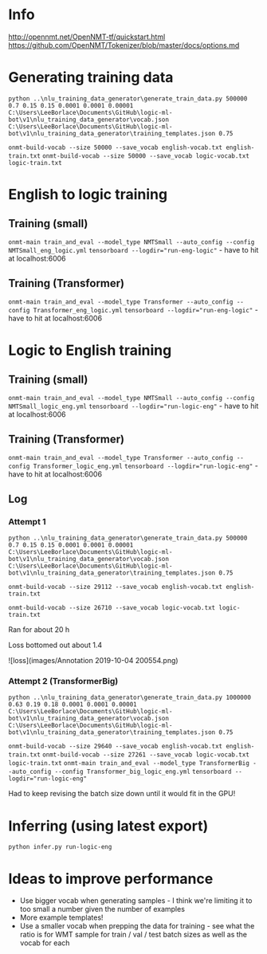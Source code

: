 # Info
http://opennmt.net/OpenNMT-tf/quickstart.html
https://github.com/OpenNMT/Tokenizer/blob/master/docs/options.md

# Generating training data
`python ..\nlu_training_data_generator\generate_train_data.py 500000 0.7 0.15 0.15 0.0001 0.0001 0.00001 C:\Users\LeeBorlace\Documents\GitHub\logic-ml-bot\v1\nlu_training_data_generator\vocab.json C:\Users\LeeBorlace\Documents\GitHub\logic-ml-bot\v1\nlu_training_data_generator\training_templates.json 0.75`

`onmt-build-vocab --size 50000 --save_vocab english-vocab.txt english-train.txt`
`onmt-build-vocab --size 50000 --save_vocab logic-vocab.txt logic-train.txt`

# English to logic training
## Training (small)
`onmt-main train_and_eval --model_type NMTSmall --auto_config --config NMTSmall_eng_logic.yml`
`tensorboard --logdir="run-eng-logic"` - have to hit at localhost:6006

## Training (Transformer)
`onmt-main train_and_eval --model_type Transformer --auto_config --config Transformer_eng_logic.yml`
`tensorboard --logdir="run-eng-logic"` - have to hit at localhost:6006

# Logic to English training
## Training (small)
`onmt-main train_and_eval --model_type NMTSmall --auto_config --config NMTSmall_logic_eng.yml`
`tensorboard --logdir="run-logic-eng"` - have to hit at localhost:6006

## Training (Transformer)
`onmt-main train_and_eval --model_type Transformer --auto_config --config Transformer_logic_eng.yml`
`tensorboard --logdir="run-logic-eng"` - have to hit at localhost:6006

## Log
### Attempt 1
`python ..\nlu_training_data_generator\generate_train_data.py 500000 0.7 0.15 0.15 0.0001 0.0001 0.00001 C:\Users\LeeBorlace\Documents\GitHub\logic-ml-bot\v1\nlu_training_data_generator\vocab.json C:\Users\LeeBorlace\Documents\GitHub\logic-ml-bot\v1\nlu_training_data_generator\training_templates.json 0.75`

`onmt-build-vocab --size 29112 --save_vocab english-vocab.txt english-train.txt`

`onmt-build-vocab --size 26710 --save_vocab logic-vocab.txt logic-train.txt`

Ran for about 20 h

Loss bottomed out about 1.4

![loss](images/Annotation 2019-10-04 200554.png)

### Attempt 2 (TransformerBig)
`python ..\nlu_training_data_generator\generate_train_data.py 1000000 0.63 0.19 0.18 0.0001 0.0001 0.00001 C:\Users\LeeBorlace\Documents\GitHub\logic-ml-bot\v1\nlu_training_data_generator\vocab.json C:\Users\LeeBorlace\Documents\GitHub\logic-ml-bot\v1\nlu_training_data_generator\training_templates.json 0.75`

`onmt-build-vocab --size 29640 --save_vocab english-vocab.txt english-train.txt`
`onmt-build-vocab --size 27261 --save_vocab logic-vocab.txt logic-train.txt`
`onmt-main train_and_eval --model_type TransformerBig --auto_config --config Transformer_big_logic_eng.yml`
`tensorboard --logdir="run-logic-eng"`

Had to keep revising the batch size down until it would fit in the GPU!

# Inferring (using latest export)
`python infer.py run-logic-eng`

# Ideas to improve performance
- Use bigger vocab when generating samples - I think we're limiting it to too small a number given the number of examples
- More example templates!
- Use a smaller vocab when prepping the data for training - see what the ratio is for WMT sample for train / val / test batch sizes as well as the vocab for each

